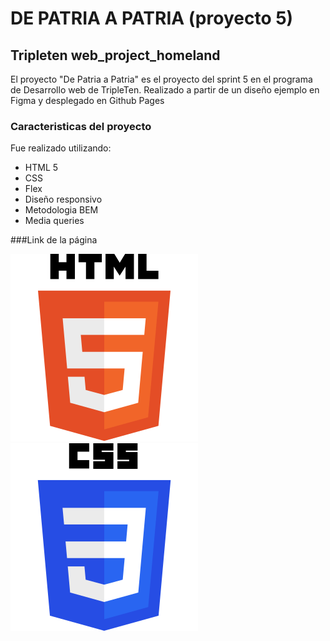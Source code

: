 # DE PATRIA A PATRIA (proyecto 5)

## Tripleten web_project_homeland

El proyecto "De Patria a Patria" es el proyecto del sprint 5 en el programa de Desarrollo web de TripleTen. Realizado a partir de un diseño ejemplo en Figma y desplegado en Github Pages

### Caracteristicas del proyecto

Fue realizado utilizando:

- HTML 5
- CSS
- Flex
- Diseño responsivo
- Metodologia BEM
- Media queries

###Link de la página

![HTML5-logo](./images/html-5-logo.svg)
![CSS3-logo](./images/CSS3_logo_and_wordmark.svg)
